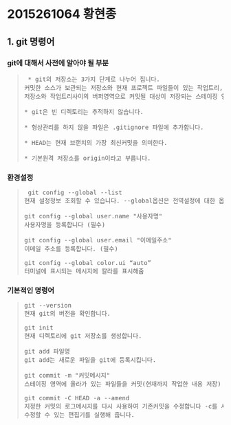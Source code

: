# 2015261064 황현종

## 1. git 명령어

### git에 대해서 사전에 알아야 될 부분

><pre> * git의 저장소는 3가지 단계로 나누어 집니다. 
> 커밋한 소스가 보관되는 저장소와 현재 프로젝트 파일들이 있는 작업트리, 
> 저장소와 작업트리사이의 버퍼영역으로 커밋될 대상이 저장되는 스테이징 영역입니다.
>
> * git은 빈 디렉토리는 추적하지 않습니다.
>
> * 형상관리를 하지 않을 파일은 .gitignore 파일에 추가합니다.
>
> * HEAD는 현재 브랜치의 가장 최신커밋을 의미한다.
>
> * 기본원격 저장소를 origin이라고 부릅니다. </pre>

### 환경설정
><pre> git config --global --list 
>현재 설정정보 조회할 수 있습니다. --global옵션은 전역설정에 대한 옵션이며 현재 프로젝트에만 적용할때는 주지 않습니다.
>
>git config --global user.name "사용자명" 
>사용자명을 등록합니다 (필수)
>
>git config --global user.email "이메일주소" 
>이메일 주소를 등록합니다. (필수)
>
>git config --global color.ui “auto”
>터미널에 표시되는 메시지에 칼라를 표시해줌</pre>

### 기본적인 명령어
><pre>
> git --version
> 현재 git의 버전을 확인합니다.
>
> git init
> 현재 디렉토리에 git 저장소를 생성합니다.
>
> git add 파일명
> git add는 새로운 파일을 git에 등록시킵니다.
>
> git commit -m "커밋메시지"
> 스테이징 영역에 올라가 있는 파일들을 커밋(현재까지 작업한 내용 저장)
>
> git commit -C HEAD -a --amend
> 지정한 커밋의 로그메시지를 다시 사용하여 기존커밋을 수정합니다 -c를 사용하면 기존메시지를 
> 수정할 수 있는 편집기를 실행해 줍니다.
></pre>



